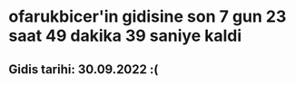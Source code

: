 # ofarukbicer'in gidisine son 7 gun 23 saat 49 dakika 39 saniye kaldi

## Gidis tarihi: 30.09.2022 :(